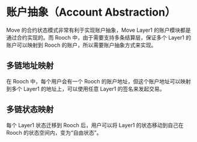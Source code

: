 # 账户抽象（Account Abstraction）

Move 的合约状态模式非常有利于实现账户抽象，Move Layer1 的账户模块都是通过合约实现的。而 Rooch 中，由于需要支持多条结算层，保证多个 Layer1 的账户可以映射到 Rooch 的账户，所以需要账户抽象方式来实现。

## 多链地址映射

在 Rooch 中，每个用户会有一个 Rooch 的账户地址，但这个账户地址可以映射到多个 Layer1 的地址上，可以使用任意 Layer1 的签名来发起交易。

## 多链状态映射

每个 Layer1 状态迁移到 Rooch 后，用户可以将 Layer1 的状态移动到自己在 Rooch 的状态空间内，变为“自由状态”。